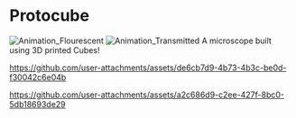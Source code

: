 # Protocube
![Animation_Flourescent](Resources/Renders/Render_Flourescent_Upper.png)
![Animation_Transmitted](Resources/Renders/Render_Transmitted_Upper.png)
A microscope built using 3D printed Cubes!


https://github.com/user-attachments/assets/de6cb7d9-4b73-4b3c-be0d-f30042c6e04b





https://github.com/user-attachments/assets/a2c686d9-c2ee-427f-8bc0-5db18693de29

